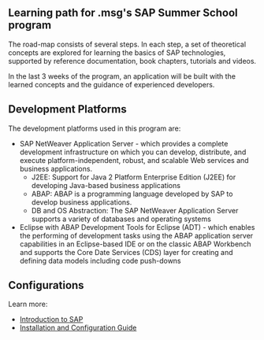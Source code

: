 ## Learning path for .msg's SAP Summer School program

The road-map consists of several steps. In each step, a set of theoretical concepts are explored for learning the basics of SAP technologies, supported by reference documentation, book chapters, tutorials and videos. 

In the last 3 weeks of the program, an application will be built with the learned concepts and the guidance of experienced developers.

## Development Platforms

The development platforms used in this program are:
- SAP NetWeaver Application Server - which provides a complete development infrastructure on which you can develop, distribute, and execute platform-independent, robust, and scalable Web services and business applications.  
  * J2EE: Support for Java 2 Platform Enterprise Edition (J2EE) for developing Java-based business applications
  * ABAP: ABAP is a programming language developed by SAP to develop business applications.
  * DB and OS Abstraction: The SAP NetWeaver Application Server supports a variety of databases and operating systems
- Eclipse with ABAP Development Tools for Eclipse (ADT) - which enables the performing of development tasks using the ABAP application server capabilities in an Eclipse-based IDE or on the classic ABAP Workbench and supports the Core Date Services (CDS) layer for creating and defining data models including code push-downs

## Configurations

Learn more:
- [Introduction to SAP](https://github.com/msg-CareerPaths/sap-abap-internship/blob/main/documents/SAP%20Summer%20School%20Presentation%201.pptx)
- [Installation and Configuration Guide](https://github.com/msg-CareerPaths/sap-abap-internship/blob/main/documents/SAP%20Summer%20School%20Exercise%201.pdf)




